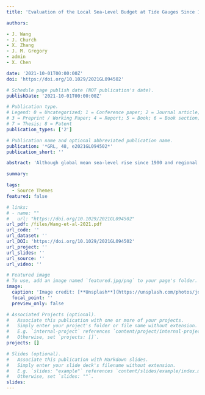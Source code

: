 ```yaml
---
title: 'Evaluation of the Local Sea-Level Budget at Tide Gauges Since 1958'

authors:

- J. Wang
- J. Church
- X. Zhang
- J. M. Gregory 
- admin
- X. Chen

date: '2021-10-01T00:00:00Z'
doi: 'https://doi.org/10.1029/2021GL094502'

# Schedule page publish date (NOT publication's date).
publishDate: '2021-10-01T00:00:00Z'

# Publication type.
# Legend: 0 = Uncategorized; 1 = Conference paper; 2 = Journal article;
# 3 = Preprint / Working Paper; 4 = Report; 5 = Book; 6 = Book section;
# 7 = Thesis; 8 = Patent
publication_types: ['2']

# Publication name and optional abbreviated publication name.
publication: '*GRL, 48, e2021GL094502*'
publication_short: ''

abstract: 'Although global mean sea-level rise since 1900 and regional mean sea-level change since the 1960s have been accounted for in terms of the sum of contributions, the same budget closure has not been achieved for local relative sea-level change from a global network of tide gauges. To address this, we combine new estimates of sterodynamic sea-level change (SDSL; including ocean dynamics), glacial isostatic adjustment (GIA), change in land ice mass and terrestrial water storage, and other local vertical land motion. We find that the observed trends over 1958–2015 at all 272 tide gauges distributed worldwide agree with the sum of contributions (within 90% confidence estimates), with similar mean trend (1.1 mm yr−1) and comparable spatial variability (standard deviation of 2.0 and 1.9 mm yr−1 respectively). SDSL is the dominant contribution to both local observed mean trend and spatial variability, except at locations close to former ice-sheets, where GIA dominates.'

summary: 

tags:
  - Source Themes
featured: false

# links:
# - name: ""
#   url: "https://doi.org/10.1029/2021GL094502"
url_pdf: /files/Wang-et-al-2021.pdf
url_code: ''
url_dataset: ''
url_DOI: 'https://doi.org/10.1029/2021GL094502'
url_project: ''
url_slides: ''
url_source: ''
url_video: ''

# Featured image
# To use, add an image named `featured.jpg/png` to your page's folder.
image:
  caption: 'Image credit: [**Unsplash**](https://unsplash.com/photos/jdD8gXaTZsc)'
  focal_point: ''
  preview_only: false

# Associated Projects (optional).
#   Associate this publication with one or more of your projects.
#   Simply enter your project's folder or file name without extension.
#   E.g. `internal-project` references `content/project/internal-project/index.md`.
#   Otherwise, set `projects: []`.
projects: []

# Slides (optional).
#   Associate this publication with Markdown slides.
#   Simply enter your slide deck's filename without extension.
#   E.g. `slides: "example"` references `content/slides/example/index.md`.
#   Otherwise, set `slides: ""`.
slides:
---
```

